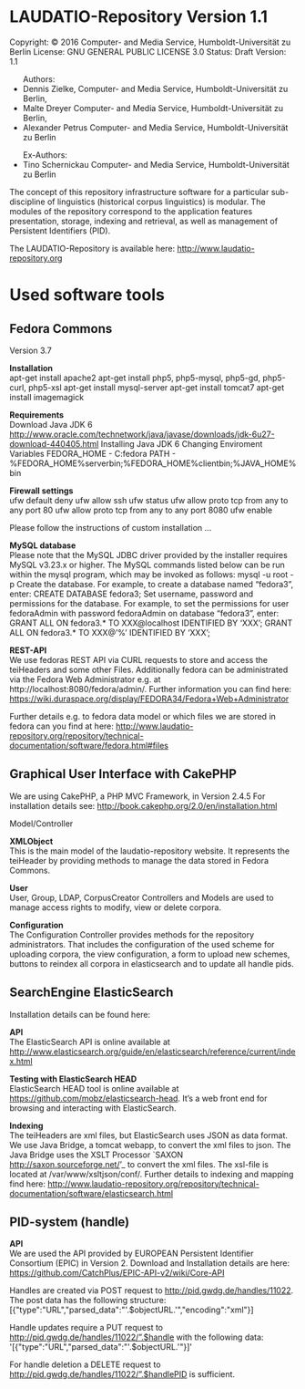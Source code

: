 LAUDATIO-Repository Version 1.1
===============================

Copyright: © 2016 Computer- and Media Service, Humboldt-Universität zu Berlin
  License: GNU GENERAL PUBLIC LICENSE 3.0
   Status: Draft
  Version: 1.1
  <ul>Authors:
           <li>Dennis Zielke, Computer- and Media Service, Humboldt-Universität zu Berlin,</li>
           <li>Malte Dreyer Computer- and Media Service, Humboldt-Universität zu Berlin,</li>
	   <li>Alexander Petrus Computer- and Media Service, Humboldt-Universität zu Berlin</li></ul>
  <ul>Ex-Authors:
           <li>Tino Schernickau Computer- and Media Service, Humboldt-Universität zu Berlin</li></ul>

The concept of this repository infrastructure software for a particular sub-discipline of linguistics (historical corpus linguistics) is modular. The modules of the repository correspond to the application features presentation, storage, indexing and retrieval, as well as management of Persistent Identifiers (PID). 

The LAUDATIO-Repository is available here:
http://www.laudatio-repository.org

Used software tools
===================
  <b>Fedora Commons</b>
  ---------------------
  Version 3.7
  
  <b>Installation</b><br>
  apt-get install apache2
  apt-get install php5, php5-mysql, php5-gd, php5-curl, php5-xsl
  apt-get install mysql-server
  apt-get install tomcat7
  apt-get install imagemagick
  
  <b>Requirements</b><br>
  Download Java JDK 6
  http://www.oracle.com/technetwork/java/javase/downloads/jdk-6u27-download-440405.html
  Installing Java JDK 6
  Changing Enviroment Variables FEDORA_HOME - C:fedora PATH - %FEDORA_HOME%serverbin;%FEDORA_HOME%clientbin;%JAVA_HOME%bin

  <b>Firewall settings</b><br>
  ufw default deny
  ufw allow ssh
  ufw status
  ufw allow proto tcp from any to any port 80
  ufw allow proto tcp from any to any port 8080
  ufw enable
  
  Please follow the instructions of custom installation
  ...
  
  <b>MySQL database</b><br>
  Please note that the MySQL JDBC driver provided by the installer requires MySQL v3.23.x or higher.
  The MySQL commands listed below can be run within the mysql program, which may be invoked as follows:
  mysql -u root -p
  Create the database. For example, to create a database named “fedora3”, enter:
  CREATE DATABASE fedora3;
  Set username, password and permissions for the database. For example, to set the permissions for user fedoraAdmin with password fedoraAdmin on database “fedora3”, enter:
  GRANT ALL ON fedora3.* TO XXX@localhost IDENTIFIED BY ‘XXX’;
  GRANT ALL ON fedora3.* TO XXX@’%’ IDENTIFIED BY ‘XXX’;
  
  
  <b>REST-API</b><br>
  We use fedoras REST API via CURL requests to store and access the teiHeaders and some other Files. 
  Additionally fedora can be administrated via the Fedora Web Administrator e.g. at http://localhost:8080/fedora/admin/.
  Further information you can find here:
  https://wiki.duraspace.org/display/FEDORA34/Fedora+Web+Administrator
  
  Further details e.g. to fedora data model or which files we are stored in fedora can you find at here:
  http://www.laudatio-repository.org/repository/technical-documentation/software/fedora.html#files

  <b>Graphical User Interface with CakePHP</b>
  --------------------------------------------
  We are using CakePHP, a PHP MVC Framework, in Version 2.4.5
  For installation details see:
  http://book.cakephp.org/2.0/en/installation.html
    
  Model/Controller
  
  <b>XMLObject</b><br>
  This is the main model of the laudatio-repository website. It represents the teiHeader by providing methods to manage the data stored in Fedora Commons.
    
  <b>User</b><br>
  User, Group, LDAP, CorpusCreator Controllers and Models are used to manage access rights to modify, view or delete corpora.
    
  <b>Configuration</b><br>
  The Configuration Controller provides methods for the repository administrators. That includes the configuration of the used scheme for uploading corpora, the view configuration, a form to upload new schemes, buttons to reindex all corpora in elasticsearch and to update all handle pids.


  <b>SearchEngine ElasticSearch</b>
  ---------------------------------
  Installation details can be found here:

  <b>API</b><br> 
  The ElasticSearch API is online available at http://www.elasticsearch.org/guide/en/elasticsearch/reference/current/index.html

  <b>Testing with ElasticSearch HEAD</b><br>
  ElasticSearch HEAD tool is online available at https://github.com/mobz/elasticsearch-head. It’s a web front end for browsing and interacting with ElasticSearch.

  <b>Indexing</b><br>
  The teiHeaders are xml files, but ElasticSearch uses JSON as data format. We use Java Bridge, a tomcat webapp, to convert the xml files to json.
  The Java Bridge uses the XSLT Processor `SAXON <http://saxon.sourceforge.net/>’_ to convert the xml files. The xsl-file is located at /var/www/xsltjson/conf/. 
  Further details to indexing and mapping find here:
  http://www.laudatio-repository.org/repository/technical-documentation/software/elasticsearch.html

  <b>PID-system (handle)</b>
  --------------------------
  
  <b>API</b><br>
  We are used the API provided by EUROPEAN Persistent Identifier Consortium (EPIC) in Version 2.
  Download and Installation details are here:
  https://github.com/CatchPlus/EPIC-API-v2/wiki/Core-API
  
  Handles are created via POST request to http://pid.gwdg.de/handles/11022.
  The post data has the following structure:
      [{"type":"URL","parsed_data":"'.$objectURL.'","encoding":"xml"}]
  
  Handle updates require a PUT request to http://pid.gwdg.de/handles/11022/”.$handle with the following data:
      '[{"type":"URL","parsed_data":"'.$objectURL.'"}]'
  
  For handle deletion a DELETE request to http://pid.gwdg.de/handles/11022/”.$handlePID is sufficient.


